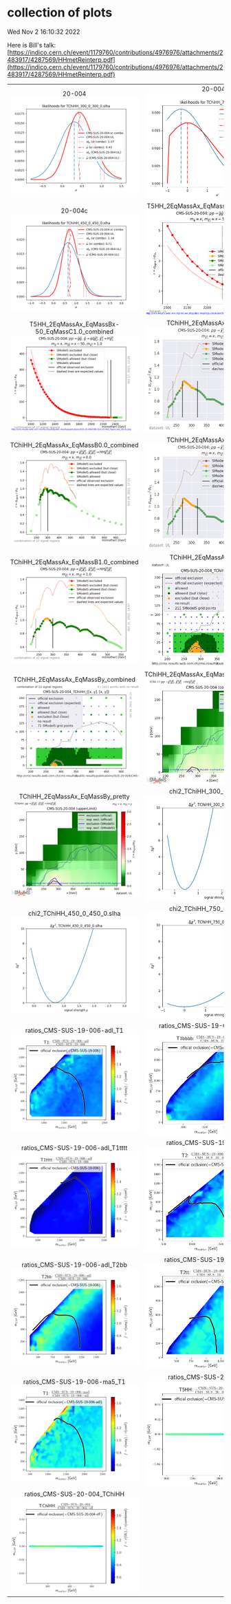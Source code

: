 # collection of plots
Wed Nov  2 16:10:32 2022

Here is Bill's talk: [https://indico.cern.ch/event/1179760/contributions/4976976/attachments/2483917/4287569/HHmetReinterp.pdf](https://indico.cern.ch/event/1179760/contributions/4976976/attachments/2483917/4287569/HHmetReinterp.pdf)

|                    |                  |
|:------------------:|:----------------:|
|  20-004 ![./20-004.png](./20-004.png?1667401832.5162737) |  20-004b ![./20-004b.png](./20-004b.png?1667401832.5162737) |
|  20-004c ![./20-004c.png](./20-004c.png?1667401832.5162737) |  T5HH_2EqMassAx_EqMassBx-50_EqMassC1.0 ![./T5HH_2EqMassAx_EqMassBx-50_EqMassC1.0.png](./T5HH_2EqMassAx_EqMassBx-50_EqMassC1.0.png?1667401832.5162737) |
|  T5HH_2EqMassAx_EqMassBx-50_EqMassC1.0_combined ![./T5HH_2EqMassAx_EqMassBx-50_EqMassC1.0_combined.png](./T5HH_2EqMassAx_EqMassBx-50_EqMassC1.0_combined.png?1667401832.5162737) |  TChiHH_2EqMassAx_EqMassB0.0 ![./TChiHH_2EqMassAx_EqMassB0.0.png](./TChiHH_2EqMassAx_EqMassB0.0.png?1667401832.5162737) |
|  TChiHH_2EqMassAx_EqMassB0.0_combined ![./TChiHH_2EqMassAx_EqMassB0.0_combined.png](./TChiHH_2EqMassAx_EqMassB0.0_combined.png?1667401832.5162737) |  TChiHH_2EqMassAx_EqMassB1.0 ![./TChiHH_2EqMassAx_EqMassB1.0.png](./TChiHH_2EqMassAx_EqMassB1.0.png?1667401832.5162737) |
|  TChiHH_2EqMassAx_EqMassB1.0_combined ![./TChiHH_2EqMassAx_EqMassB1.0_combined.png](./TChiHH_2EqMassAx_EqMassB1.0_combined.png?1667401832.5162737) |  TChiHH_2EqMassAx_EqMassBy ![./TChiHH_2EqMassAx_EqMassBy.png](./TChiHH_2EqMassAx_EqMassBy.png?1667401832.5162737) |
|  TChiHH_2EqMassAx_EqMassBy_combined ![./TChiHH_2EqMassAx_EqMassBy_combined.png](./TChiHH_2EqMassAx_EqMassBy_combined.png?1667401832.5162737) |  TChiHH_2EqMassAx_EqMassBy_combined_pretty ![./TChiHH_2EqMassAx_EqMassBy_combined_pretty.png](./TChiHH_2EqMassAx_EqMassBy_combined_pretty.png?1667401832.5162737) |
|  TChiHH_2EqMassAx_EqMassBy_pretty ![./TChiHH_2EqMassAx_EqMassBy_pretty.png](./TChiHH_2EqMassAx_EqMassBy_pretty.png?1667401832.5162737) |  chi2_TChiHH_300_0_300_0.slha ![./chi2_TChiHH_300_0_300_0.slha.png](./chi2_TChiHH_300_0_300_0.slha.png?1667401832.5162737) |
|  chi2_TChiHH_450_0_450_0.slha ![./chi2_TChiHH_450_0_450_0.slha.png](./chi2_TChiHH_450_0_450_0.slha.png?1667401832.5162737) |  chi2_TChiHH_750_0_750_0.slha ![./chi2_TChiHH_750_0_750_0.slha.png](./chi2_TChiHH_750_0_750_0.slha.png?1667401832.5162737) |
|  ratios_CMS-SUS-19-006-adl_T1 ![./ratios_CMS-SUS-19-006-adl_T1.png](./ratios_CMS-SUS-19-006-adl_T1.png?1667401832.5162737) |  ratios_CMS-SUS-19-006-adl_T1bbbb ![./ratios_CMS-SUS-19-006-adl_T1bbbb.png](./ratios_CMS-SUS-19-006-adl_T1bbbb.png?1667401832.5162737) |
|  ratios_CMS-SUS-19-006-adl_T1tttt ![./ratios_CMS-SUS-19-006-adl_T1tttt.png](./ratios_CMS-SUS-19-006-adl_T1tttt.png?1667401832.5162737) |  ratios_CMS-SUS-19-006-adl_T2 ![./ratios_CMS-SUS-19-006-adl_T2.png](./ratios_CMS-SUS-19-006-adl_T2.png?1667401832.5162737) |
|  ratios_CMS-SUS-19-006-adl_T2bb ![./ratios_CMS-SUS-19-006-adl_T2bb.png](./ratios_CMS-SUS-19-006-adl_T2bb.png?1667401832.5162737) |  ratios_CMS-SUS-19-006-adl_T2tt ![./ratios_CMS-SUS-19-006-adl_T2tt.png](./ratios_CMS-SUS-19-006-adl_T2tt.png?1667401832.5162737) |
|  ratios_CMS-SUS-19-006-ma5_T1 ![./ratios_CMS-SUS-19-006-ma5_T1.png](./ratios_CMS-SUS-19-006-ma5_T1.png?1667401832.5162737) |  ratios_CMS-SUS-20-004_T5HH ![./ratios_CMS-SUS-20-004_T5HH.png](./ratios_CMS-SUS-20-004_T5HH.png?1667401832.5162737) |
|  ratios_CMS-SUS-20-004_TChiHH ![./ratios_CMS-SUS-20-004_TChiHH.png](./ratios_CMS-SUS-20-004_TChiHH.png?1667401832.5162737) 
